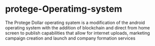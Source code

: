 # protege-Operatimg-system
The Protege Dollar operating syatem is a modification of the android operating system with the addition of blockchain and direct from home screen to publish capabilities that allow for internet uploads, marketing campaign creation and launch and company formation services
